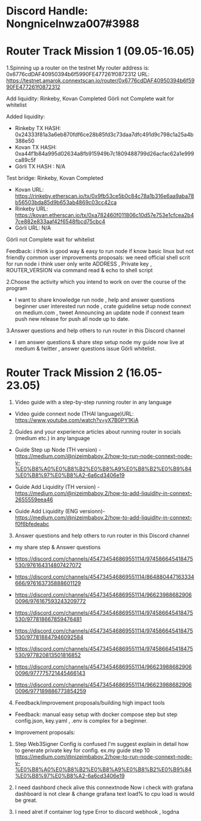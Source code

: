 # Discord Handle: Nongnicelnwza007#3988

# Router Track Mission 1 (09.05-16.05)

1.Spinning up a router on the testnet
My router address is: 0x6776cdDAF40950394b6f5990FE477261f0872312
URL: https://testnet.amarok.connextscan.io/router/0x6776cdDAF40950394b6f5990FE477261f0872312

Add liquidity:
Rinkeby, Kovan  Completed
Görli  not Complete wait for whitelist

Added liquidity:
- Rinkeby TX HASH: 0x24333f81a3a6eb870fdf6ce28b85fd3c73daa7dfc491d9c798c1a25a4b388e50
- Kovan TX HASH: 0xa44f1b84a995d02634a8fb915949b7c1809488799d26acfac62a1e999ca89c5f
- Görli TX HASH : N/A

Test bridge:
Rinkeby, Kovan  Completed
 - Kovan URL: https://rinkeby.etherscan.io/tx/0x9fb53ce5b0c84c78a1b316e6aa9aba78b56503bda85d9b653ab4869c03cc42ca
 - Rinkeby URL: https://kovan.etherscan.io/tx/0xa782460f011806c10d57e753e1cfcea2b47ce882e833aaf42f6548fbcd75cbc4
 - Görli URL: N/A

Görli  not Complete wait for whitelist

Feedback: i think is good way & easy to run node if know basic linux but not friendly common user
improvements proposals: we need official shell scrit for run node i think user only write ADDRESS , Private key , ROUTER_VERSION  via command read & echo to shell script


2.Choose the activity which you intend to work on over the course of the program
- I want to share knowledge run node , help and answer questions beginner user interested run node , crate guideline setup node connext on medium.com , tweet Announcing an update node if connext team push new release for push all node up to date.

3.Answer questions and help others to run router in this Discord channel
- I am answer questions & share step setup node my guide now live at  medium & twitter , answer questions issue Görli whitelist.

# Router Track Mission 2 (16.05-23.05)

1. Video guide with a step-by-step running router in any language
- Video guide connext node (THAI language)URL: https://www.youtube.com/watch?v=yX7B0PY1KiA


2. Guides and your experience articles about running router in socials (medium etc.) in any language
- Guide Step up Node (TH version) - https://medium.com/@nizeimbaboy.2/how-to-run-node-connext-node-v-%E0%B8%A0%E0%B8%B2%E0%B8%A9%E0%B8%B2%E0%B9%84%E0%B8%97%E0%B8%A2-6a6cd3406e19

- Guide Add Liquidity (TH version) - https://medium.com/@nizeimbaboy.2/how-to-add-liquidity-in-connext-2655559eea46

- Guide Add Liquidity (ENG versionn)- https://medium.com/@nizeimbaboy.2/how-to-add-liquidity-in-connext-f0f6bfedeabc


3. Answer questions and help others to run router in this Discord channel
- my share step & Answer questions

- https://discord.com/channels/454734546869551114/974586645418475530/976164314807427072
- https://discord.com/channels/454734546869551114/864880447163334666/976163735888601129
- https://discord.com/channels/454734546869551114/966239886829060096/976167593243209772
- https://discord.com/channels/454734546869551114/974586645418475530/977818667859476481
- https://discord.com/channels/454734546869551114/974586645418475530/977818847946092584
- https://discord.com/channels/454734546869551114/974586645418475530/977820813501816852
- https://discord.com/channels/454734546869551114/966239886829060096/977775721445466143
- https://discord.com/channels/454734546869551114/966239886829060096/977189886773854259



4. Feedback/improvement proposals/building high impact tools 
- Feedback: 
manual easy setup with docker compose step but step config.json, key.yaml , .env is complex for a beginner.

- Improvement proposals: 
1. Step Web3Signer Config is confused I'm suggest explain in detail how to generate private key  for config.
ex.my guide step 10 
https://medium.com/@nizeimbaboy.2/how-to-run-node-connext-node-v-%E0%B8%A0%E0%B8%B2%E0%B8%A9%E0%B8%B2%E0%B9%84%E0%B8%97%E0%B8%A2-6a6cd3406e19

2. I need dashbord check alive this connextnode Now i check with grafana dashboard is not clear & change grafana text load% to cpu load is 
would be great.

3. I need alret if container log type Error to discord webhook , logdna 


